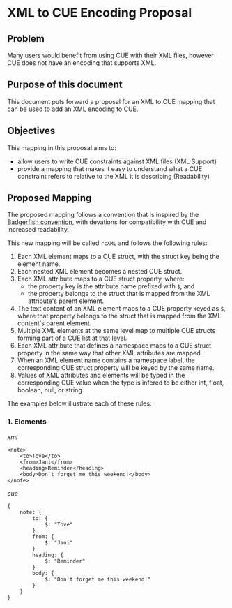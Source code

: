 # XML to CUE Encoding Proposal

## Problem
Many users would benefit from using CUE with their XML files, however CUE does not have an encoding that supports XML.

## Purpose of this document
This document puts forward a proposal for an XML to CUE mapping that can be used to add an XML encoding to CUE.

## Objectives
This mapping in this proposal aims to:

- allow users to write CUE constraints against XML files (XML Support)
- provide a mapping that makes it easy to understand what a CUE constraint refers to relative to the XML it is describing (Readability)

## Proposed Mapping

The proposed mapping follows a convention that is inspired by the [Badgerfish convention](http://www.sklar.com/badgerfish/), with devations for compatibility with CUE and increased readability.

This new mapping will be called `rcXML` and follows the following rules:

1. Each XML element maps to a CUE struct, with the struct key being the element name.
2. Each nested XML element becomes a nested CUE struct.
3. Each XML attribute maps to a CUE struct property, where:
   - the property key is the attribute name prefixed with `$`, and
   - the property belongs to the struct that is mapped from the XML attribute's parent element.
4. The text content of an XML element maps to a CUE property keyed as `$`, where that property belongs to the struct that is mapped from the XML content's parent element.
5. Multiple XML elements at the same level map to multiple CUE structs forming part of a CUE list at that level.
6. Each XML attribute that defines a namespace maps to a CUE struct property in the same way that other XML attributes are mapped.
7. When an XML element name contains a namespace label, the corresponding CUE struct property will be keyed by the same name.
8. Values of XML attributes and elements will be typed in the corresponding CUE value when the type is infered to be either int, float, boolean, null, or string.

The examples below illustrate each of these rules:

### 1. Elements

*xml*
```
<note>
	<to>Tove</to>
	<from>Jani</from>
	<heading>Reminder</heading>
	<body>Don't forget me this weekend!</body>
</note>
```

*cue*
```
{
	note: {
		to: {
			$: "Tove"
		}
		from: {
			$: "Jani"
		}
		heading: {
			$: "Reminder"
		}
		body: {
			$: "Don't forget me this weekend!"
		}
	}
}
```
